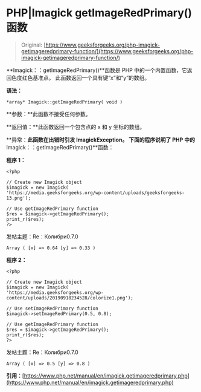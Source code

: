 # PHP|Imagick getImageRedPrimary()函数

> Original: [https://www.geeksforgeeks.org/php-imagick-getimageredprimary-function/](https://www.geeksforgeeks.org/php-imagick-getimageredprimary-function/)

**Imagick：：getImageRedPrimary()**函数是 PHP 中的一个内置函数，它返回色度红色基准点。 此函数返回一个具有键“x”和“y”的数组。

**语法：**

```
*array* Imagick::getImageRedPrimary( void )
```

**参数：**此函数不接受任何参数。

**返回值：**此函数返回一个包含点的 x 和 y 坐标的数组。

**异常：**此函数在出错时引发 ImagickException。
下面的程序说明了 PHP 中的**Imagick：：getImageRedPrimary()**函数：

**程序 1：**

```
<?php

// Create new Imagick object
$imagick = new Imagick(
'https://media.geeksforgeeks.org/wp-content/uploads/geeksforgeeks-13.png');

// Use getImageRedPrimary function
$res = $imagick->getImageRedPrimary();
print_r($res);
?>
```

发帖主题：Re：Колибри0.7.0

```
Array ( [x] => 0.64 [y] => 0.33 )
```

**程序 2：**

```
<?php

// Create new Imagick object
$imagick = new Imagick(
'https://media.geeksforgeeks.org/wp-content/uploads/20190918234528/colorize1.png');

// Use setImageRedPrimary function
$imagick->setImageRedPrimary(0.5, 0.8);

// Use getImageRedPrimary function
$res = $imagick->getImageRedPrimary();
print_r($res);
?>
```

发帖主题：Re：Колибри0.7.0

```
Array ( [x] => 0.5 [y] => 0.8 )
```

**引用：**[https://www.php.net/manual/en/imagick.getimageredprimary.php](https://www.php.net/manual/en/imagick.getimageredprimary.php)